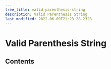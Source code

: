 ```yaml
---
tree_title: valid-parenthesis-string
description: Valid Parenthesis String
last_modified: 2022-06-09T21:23:28.2328
---
```


# Valid Parenthesis String

## Contents

